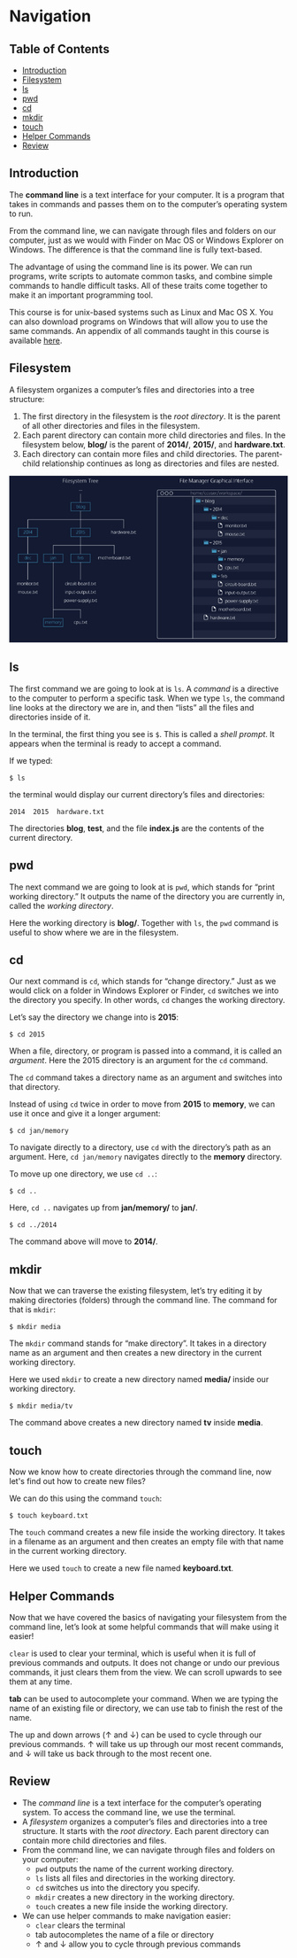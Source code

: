 # Navigation

## Table of Contents 

- [Introduction](#Introduction)
- [Filesystem](#Filesystem)
- [ls](#ls)
- [pwd](#pwd)
- [cd](#cd)
- [mkdir](#mkdir)
- [touch](#touch)
- [Helper Commands](#Helper-Commands)
- [Review](#Review)



## Introduction 

The **command line** is a text interface for your computer. It is a program that takes in commands and passes them on to the computer’s operating system to run.

From the command line, we can navigate through files and folders on our computer, just as we would with Finder on Mac OS or Windows Explorer on Windows. The difference is that the command line is fully text-based.

The advantage of using the command line is its power. We can run programs, write scripts to automate common tasks, and combine simple commands to handle difficult tasks. All of these traits come together to make it an important programming tool.

This course is for unix-based systems such as Linux and Mac OS X. You can also download programs on Windows that will allow you to use the same commands. An appendix of all commands taught in this course is available [here](https://www.codecademy.com/articles/command-line-commands). 



## Filesystem

A filesystem organizes a computer’s files and directories into a tree structure:

1. The first directory in the filesystem is the *root directory*. It is the parent of all other directories and files in the filesystem.
2. Each parent directory can contain more child directories and files. In the filesystem below, **blog/** is the parent of **2014/**, **2015/**, and **hardware.txt**.
3. Each directory can contain more files and child directories. The parent-child relationship continues as long as directories and files are nested.

<img src="images/1.1.png">



## ls

The first command we are going to look at is `ls`. A *command* is a directive to the computer to perform a specific task. When we type `ls`, the command line looks at the directory we are in, and then “lists” all the files and directories inside of it.

In the terminal, the first thing you see is `$`. This is called a *shell prompt*. It appears when the terminal is ready to accept a command.

If we typed:

```shell
$ ls
```

the terminal would display our current directory’s files and directories:

```shell
2014  2015  hardware.txt
```

The directories **blog**, **test**, and the file **index.js** are the contents of the current directory.



## pwd

The next command we are going to look at is `pwd`, which stands for “print working directory.” It outputs the name of the directory you are currently in, called the *working directory*.

Here the working directory is **blog/**. Together with `ls`, the `pwd` command is useful to show where we are in the filesystem.



## cd

Our next command is `cd`, which stands for “change directory.” Just as we would click on a folder in Windows Explorer or Finder, `cd` switches we into the directory you specify. In other words, `cd` changes the working directory.

Let’s say the directory we change into is **2015**:

```shell
$ cd 2015
```

When a file, directory, or program is passed into a command, it is called an *argument*. Here the 2015 directory is an argument for the `cd` command.

The `cd` command takes a directory name as an argument and switches into that directory.



Instead of using `cd` twice in order to move from **2015** to **memory**, we can use it once and give it a longer argument:

```shell
$ cd jan/memory
```

To navigate directly to a directory, use `cd` with the directory’s path as an argument. Here, `cd jan/memory` navigates directly to the **memory** directory.

To move up one directory, we use `cd ..`:

```shell
$ cd ..
```

Here, `cd ..` navigates up from **jan/memory/** to **jan/**. 

```shell
$ cd ../2014
```

The command above will move to **2014/**. 



## mkdir

Now that we can traverse the existing filesystem, let’s try editing it by making directories (folders) through the command line. The command for that is `mkdir`:

```shell
$ mkdir media
```

The `mkdir` command stands for “make directory”. It takes in a directory name as an argument and then creates a new directory in the current working directory.

Here we used `mkdir` to create a new directory named **media/** inside our working directory.

```shell
$ mkdir media/tv
```

The command above creates a new directory named **tv** inside **media**. 



## touch

Now we know how to create directories through the command line, now let's find out how to create new files?

We can do this using the command `touch`:

```shell
$ touch keyboard.txt
```

The `touch` command creates a new file inside the working directory. It takes in a filename as an argument and then creates an empty file with that name in the current working directory.

Here we used `touch` to create a new file named **keyboard.txt**.



## Helper Commands

Now that we have covered the basics of navigating your filesystem from the command line, let’s look at some helpful commands that will make using it easier!

`clear` is used to clear your terminal, which is useful when it is full of previous commands and outputs. It does not change or undo our previous commands, it just clears them from the view. We can scroll upwards to see them at any time.

**tab** can be used to autocomplete your command. When we are typing the name of an existing file or directory, we can use tab to finish the rest of the name.

The up and down arrows (↑ and ↓) can be used to cycle through our previous commands. ↑ will take us up through our most recent commands, and ↓ will take us back through to the most recent one.



## Review

- The *command line* is a text interface for the computer’s operating system. To access the command line, we use the terminal.
- A *filesystem* organizes a computer’s files and directories into a tree structure. It starts with the *root directory*. Each parent directory can contain more child directories and files.
- From the command line, we can navigate through files and folders on your computer:
  - `pwd` outputs the name of the current working directory.
  - `ls` lists all files and directories in the working directory.
  - `cd` switches us into the directory you specify.
  - `mkdir` creates a new directory in the working directory.
  - `touch` creates a new file inside the working directory.
- We can use helper commands to make navigation easier:
  - `clear` clears the terminal
  - tab autocompletes the name of a file or directory
  - ↑ and ↓ allow you to cycle through previous commands